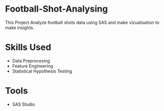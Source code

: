 # Football-Shot-Analysing
This Project Analyze football shots data using SAS and make vizualisation to make insights.
# Skills Used
- Data Preprocesing
- Feature Engineering
- Statistical Hypothesis Testing
# Tools
- SAS Studio
